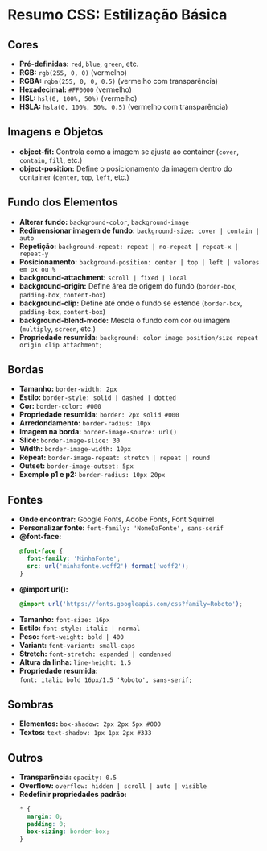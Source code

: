 # Resumo CSS: Estilização Básica

## Cores
- **Pré-definidas:** `red`, `blue`, `green`, etc.
- **RGB:** `rgb(255, 0, 0)` (vermelho)
- **RGBA:** `rgba(255, 0, 0, 0.5)` (vermelho com transparência)
- **Hexadecimal:** `#FF0000` (vermelho)
- **HSL:** `hsl(0, 100%, 50%)` (vermelho)
- **HSLA:** `hsla(0, 100%, 50%, 0.5)` (vermelho com transparência)

## Imagens e Objetos
- **object-fit:** Controla como a imagem se ajusta ao container (`cover`, `contain`, `fill`, etc.)
- **object-position:** Define o posicionamento da imagem dentro do container (`center`, `top`, `left`, etc.)

## Fundo dos Elementos
- **Alterar fundo:** `background-color`, `background-image`
- **Redimensionar imagem de fundo:** `background-size: cover | contain | auto`
- **Repetição:** `background-repeat: repeat | no-repeat | repeat-x | repeat-y`
- **Posicionamento:** `background-position: center | top | left | valores em px ou %`
- **background-attachment:** `scroll | fixed | local`
- **background-origin:** Define área de origem do fundo (`border-box`, `padding-box`, `content-box`)
- **background-clip:** Define até onde o fundo se estende (`border-box`, `padding-box`, `content-box`)
- **background-blend-mode:** Mescla o fundo com cor ou imagem (`multiply`, `screen`, etc.)
- **Propriedade resumida:** `background: color image position/size repeat origin clip attachment;`

## Bordas
- **Tamanho:** `border-width: 2px`
- **Estilo:** `border-style: solid | dashed | dotted`
- **Cor:** `border-color: #000`
- **Propriedade resumida:** `border: 2px solid #000`
- **Arredondamento:** `border-radius: 10px`
- **Imagem na borda:** `border-image-source: url()`
- **Slice:** `border-image-slice: 30`
- **Width:** `border-image-width: 10px`
- **Repeat:** `border-image-repeat: stretch | repeat | round`
- **Outset:** `border-image-outset: 5px`
- **Exemplo p1 e p2:** `border-radius: 10px 20px`

## Fontes
- **Onde encontrar:** Google Fonts, Adobe Fonts, Font Squirrel
- **Personalizar fonte:** `font-family: 'NomeDaFonte', sans-serif`
- **@font-face:**  
  ```css
  @font-face {
    font-family: 'MinhaFonte';
    src: url('minhafonte.woff2') format('woff2');
  }
  ```
- **@import url():**
  ```css
  @import url('https://fonts.googleapis.com/css?family=Roboto');
  ```
- **Tamanho:** `font-size: 16px`
- **Estilo:** `font-style: italic | normal`
- **Peso:** `font-weight: bold | 400`
- **Variant:** `font-variant: small-caps`
- **Stretch:** `font-stretch: expanded | condensed`
- **Altura da linha:** `line-height: 1.5`
- **Propriedade resumida:**  
  `font: italic bold 16px/1.5 'Roboto', sans-serif;`

## Sombras
- **Elementos:** `box-shadow: 2px 2px 5px #000`
- **Textos:** `text-shadow: 1px 1px 2px #333`

## Outros
- **Transparência:** `opacity: 0.5`
- **Overflow:** `overflow: hidden | scroll | auto | visible`
- **Redefinir propriedades padrão:**
  ```css
  * {
    margin: 0;
    padding: 0;
    box-sizing: border-box;
  }
  ```